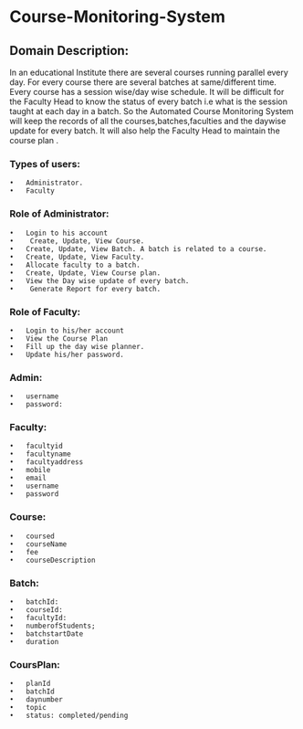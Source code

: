 # Course-Monitoring-System


## Domain Description:

In an educational  Institute there are several courses running parallel  every day. For every course there are several batches at same/different time. Every course has a session wise/day wise schedule. It will be difficult for the Faculty Head to know the status of every batch i.e what is the session taught at each day in a batch.
So the Automated Course Monitoring System will keep the records of all the courses,batches,faculties and the daywise update for every batch. It will also help the Faculty Head to maintain the course plan .

### Types of users:

    •	Administrator.
    •	Faculty

### Role of Administrator:

    •	Login to his account
    •	 Create, Update, View Course.
    •	Create, Update, View Batch. A batch is related to a course. 
    •	Create, Update, View Faculty.
    •	Allocate faculty to a batch.
    •	Create, Update, View Course plan.
    •	View the Day wise update of every batch.
    •	 Generate Report for every batch.

### Role of Faculty:

    •	Login to his/her account
    •	View the Course Plan
    •	Fill up the day wise planner.
    •	Update his/her password.

### Admin:
    •	username
    •	password:

### Faculty:

    •	facultyid
    •	facultyname
    •	facultyaddress
    •	mobile
    •	email 
    •	username
    •	password

### Course:

    •	coursed
    •	courseName
    •	fee
    •	courseDescription

### Batch:

    •	batchId:
    •	courseId:
    •	facultyId:
    •	numberofStudents;
    •	batchstartDate
    •	duration 

### CoursPlan:

    •	planId
    •	batchId
    •	daynumber
    •	topic
    •	status: completed/pending

